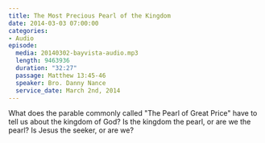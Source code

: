 ```yaml
---
title: The Most Precious Pearl of the Kingdom
date: 2014-03-03 07:00:00
categories:
- Audio
episode:
  media: 20140302-bayvista-audio.mp3
  length: 9463936
  duration: "32:27"
  passage: Matthew 13:45-46
  speaker: Bro. Danny Nance
  service_date: March 2nd, 2014
---
```

What does the parable commonly called "The Pearl of Great Price" have to tell us about the kingdom of God? Is the kingdom the pearl, or are we the pearl? Is Jesus the seeker, or are we?